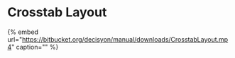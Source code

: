 # Crosstab Layout

{% embed url="https://bitbucket.org/decisyon/manual/downloads/CrosstabLayout.mp4" caption="" %}

